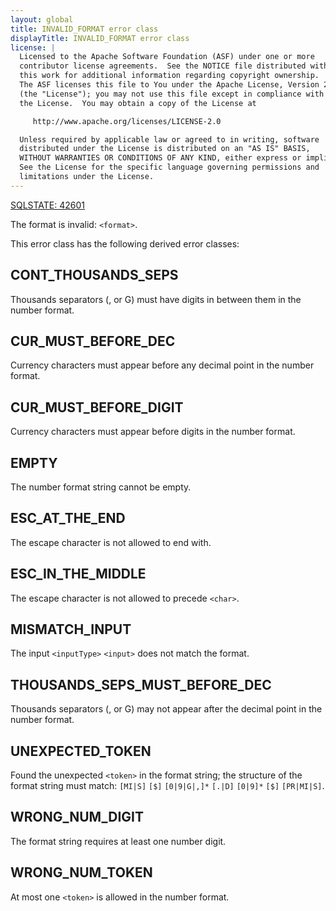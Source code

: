 ```yaml
---
layout: global
title: INVALID_FORMAT error class
displayTitle: INVALID_FORMAT error class
license: |
  Licensed to the Apache Software Foundation (ASF) under one or more
  contributor license agreements.  See the NOTICE file distributed with
  this work for additional information regarding copyright ownership.
  The ASF licenses this file to You under the Apache License, Version 2.0
  (the "License"); you may not use this file except in compliance with
  the License.  You may obtain a copy of the License at

     http://www.apache.org/licenses/LICENSE-2.0

  Unless required by applicable law or agreed to in writing, software
  distributed under the License is distributed on an "AS IS" BASIS,
  WITHOUT WARRANTIES OR CONDITIONS OF ANY KIND, either express or implied.
  See the License for the specific language governing permissions and
  limitations under the License.
---
```


[SQLSTATE: 42601](sql-error-conditions-sqlstates.html#class-42-syntax-error-or-access-rule-violation)

The format is invalid: `<format>`.

This error class has the following derived error classes:

## CONT_THOUSANDS_SEPS

Thousands separators (, or G) must have digits in between them in the number format.

## CUR_MUST_BEFORE_DEC

Currency characters must appear before any decimal point in the number format.

## CUR_MUST_BEFORE_DIGIT

Currency characters must appear before digits in the number format.

## EMPTY

The number format string cannot be empty.

## ESC_AT_THE_END

The escape character is not allowed to end with.

## ESC_IN_THE_MIDDLE

The escape character is not allowed to precede `<char>`.

## MISMATCH_INPUT

The input `<inputType>` `<input>` does not match the format.

## THOUSANDS_SEPS_MUST_BEFORE_DEC

Thousands separators (, or G) may not appear after the decimal point in the number format.

## UNEXPECTED_TOKEN

Found the unexpected `<token>` in the format string; the structure of the format string must match: `[MI|S]` `[$]` `[0|9|G|,]*` `[.|D]` `[0|9]*` `[$]` `[PR|MI|S]`.

## WRONG_NUM_DIGIT

The format string requires at least one number digit.

## WRONG_NUM_TOKEN

At most one `<token>` is allowed in the number format.


